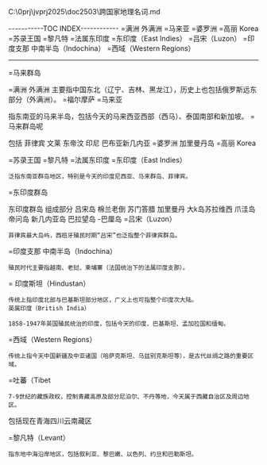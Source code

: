 
C:\0prj\jvprj2025\doc2503\跨国家地理名词.md

-----------TOC INDEX------------
=满洲 外满洲
=马来亚
=婆罗洲
=高丽 Korea
=苏录王国
=黎凡特
=法属东印度
=东印度（East Indies）
=吕宋（Luzon）
=印度支那    中南半岛（Indochina）
=西域（Western Regions）

---------------------------

=马来群岛


=满洲 外满洲
主要指中国东北（辽宁、吉林、黑龙江），历史上也包括俄罗斯远东部分（外满洲）。
=福尔摩萨
=马来亚

指东南亚的马来半岛，包括今天的马来西亚西部（西马）、泰国南部和新加坡。
=马来群岛呢

包括 菲律宾  文莱 东帝汶 印尼 巴布亚新几内亚
=婆罗洲 加里曼丹岛
=高丽 Korea

=苏录王国
=黎凡特
=法属东印度
=东印度（East Indies）

    泛指东南亚群岛地区，特别是今天的印度尼西亚、马来群岛、菲律宾。
=东印度群岛

东印度群岛  组成部分 吕宋岛 棉兰老倒 苏门答腊 加里曼丹 大k岛苏拉维西  爪洼岛 帝问岛  新几内亚岛 巴拉望岛 -巴厘岛
=吕宋（Luzon）

    菲律宾最大岛屿，西班牙殖民时期“吕宋”也泛指整个菲律宾群岛。

=印度支那    中南半岛（Indochina）

    殖民时代主要指越南、老挝、柬埔寨（法国统治下的法属印度支那）。

 = 印度斯坦（Hindustan）

    传统上指印度北部与巴基斯坦部分地区，广义上也可指整个印度次大陆。
    英属印度（British India）

    1858-1947年英国殖民统治的印度，包括今天的印度、巴基斯坦、孟加拉国和缅甸。
=西域（Western Regions）

    传统上指今天中国新疆及中亚诸国（哈萨克斯坦、乌兹别克斯坦等），是古代丝绸之路的重要区域。

=吐蕃（Tibet

    7-9世纪的藏族政权，控制青藏高原及部分尼泊尔、不丹等地，今天属于西藏自治区及周边地区。
包括现在青海四川云南藏区

=黎凡特（Levant）

    指东地中海沿岸地区，包括叙利亚、黎巴嫩、以色列、约旦和巴勒斯坦。
